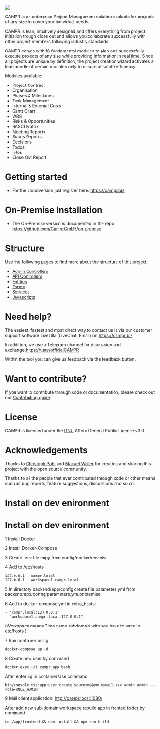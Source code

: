 ![](https://user-images.githubusercontent.com/63307779/81802868-240f7280-9517-11ea-92a6-546ac97988fe.png)

CAMPR is an enterprise Project Management solution scalable for projects of any size to cover your individual needs.

CAMPR is lean, intuitively designed and offers everything from project initiation trough close out and allows you collaborate successfully with other project members following industry standards.

CAMPR comes with 16 fundamental modules to plan and successfully execute projects of any size while providing information in real time. Since all projects are unique by definition, the project creation wizard activates a lean bundle of certain modules only to ensure absolute efficiency.

Modules available:
* Project Contract
* Organisation
* Phases & Milestones
* Task Management
* Internal & External Costs
* Gantt Chart
* WBS
* Risks & Opportunities
* RASCI Matrix
* Meeting Reports
* Status Reports
* Decisions
* Todos
* Infos
* Close Out Report

# Getting started
* For the cloudversion just register here: https://campr.biz

# On-Premise Installation
* The On-Premise version is documented in the repo https://github.com/CamprGmbH/on-premise

# Structure
Use the following pages to find more about the structure of this project:

* [Admin Controllers](backend/src/AppBundle/Resources/docs/AdminControllers.md)
* [API Controllers](backend/src/AppBundle/Resources/docs/ApiControllers.md)
* [Entities](backend/src/AppBundle/Resources/docs/Entities.md)
* [Forms](backend/src/AppBundle/Resources/docs/Forms.md)
* [Services](backend/src/AppBundle/Resources/docs/Services.md)
* [Javascripts](backend/src/AppBundle/Resources/docs/Javascripts.md)

# Need help?
The easiest, fastest and most direct way to contact us is via our customer support software Livezilla (LiveChat, Email) on https://campr.biz

In addition, we use a Telegram channel for discussion and exchange.https://t.me/officialCAMPR

Within the tool you can give us feedback via the feedback button.

# Want to contribute?
If you want to contribute through code or documentation, please check out our [Contributing guide](https://github.com/CamprGmbH/campr/blob/develop/CONTRIBUTING.md).


# License
CAMPR is licensed under the [GNU](https://www.gnu.org/licenses/agpl-3.0.de.html) Affero General Public License v3.0

# Acknowledgements
Thanks to [Christoph Pohl](https://github.com/orgs/CamprGmbH/people/cristobalcampr) and [Manuel Weiler](https://github.com/orgs/CamprGmbH/people/CAMPR-Manuel) for creating and sharing this project with the open source community.

Thanks to all the people that ever contributed through code or other means such as bug reports, feature suggestions, discussions and so on.

# Install on dev enironment

# Install on dev enironment

1 Install Docker

2 Install Docker-Compose

3 Create .env file copy from config/docker/env.dist

4 Add to /etc/hosts:
 ```
127.0.0.1   campr.local
127.0.0.1   workspace1.campr.local
```  

5 In directory backend/app/config create file parametes.yml from backend/app/config/parameters.yml.onpremise

6 Add to docker-compose.yml in extra_hosts:
```
- "campr.local:127.0.0.1"
- "workspace1.campr.local:127.0.0.1"
```
 (Workspace means Time name subdomain with you have to write in etc/hosts )

7 Run container using
```
docker-compose up -d
```

8 Create new user by command 
```
docker exec -it campr_app bash
```
After entering in container Use command

```
bin/console tss:app:user-create yourname@youremail.xxx admin admin --role=ROLE_ADMIN
```

9 Mail client application: http://campr.local:1080/

After add new sub-domain workspace rebuild app in fronted folder by command
``` 
cd /app/frontend && npm install && npm run build
```


